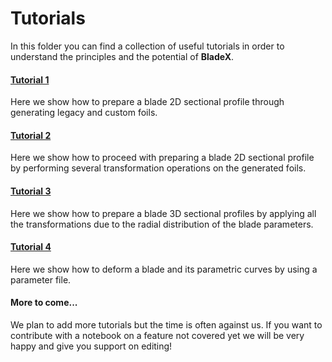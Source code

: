 # Tutorials

In this folder you can find a collection of useful tutorials in order to understand the principles and the potential of **BladeX**.

#### [Tutorial 1](https://github.com/mathLab/BladeX/blob/master/tutorials/tutorial-1-generate_foils.ipynb)
Here we show how to prepare a blade 2D sectional profile through generating legacy and custom foils.

#### [Tutorial 2](https://github.com/mathLab/BladeX/blob/master/tutorials/tutorial-2-transform_foils.ipynb)
Here we show how to proceed with preparing a blade 2D sectional profile by performing several transformation operations on the generated foils.

#### [Tutorial 3](https://github.com/mathLab/BladeX/blob/master/tutorials/tutorial-3-generate_blade.ipynb)
Here we show how to prepare a blade 3D sectional profiles by applying all the transformations due to the radial distribution of the blade parameters.

#### [Tutorial 4](https://github.com/mathLab/BladeX/blob/master/tutorials/tutorial-4-deform_blade.ipynb)
Here we show how to deform a blade and its parametric curves by using a parameter file.

#### More to come...
We plan to add more tutorials but the time is often against us. If you want to contribute with a notebook on a feature not covered yet we will be very happy and give you support on editing!